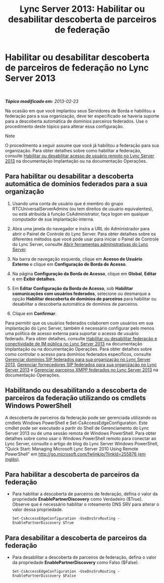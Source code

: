 ﻿---
title: 'Lync Server 2013: Habilitar ou desabilitar descoberta de parceiros de federação'
TOCTitle: Habilitar ou desabilitar descoberta de parceiros de federação
ms:assetid: 91fd036b-b1af-47cf-b1cf-0aa0a783c2aa
ms:mtpsurl: https://technet.microsoft.com/pt-br/library/Gg182550(v=OCS.15)
ms:contentKeyID: 49307462
ms.date: 05/19/2016
mtps_version: v=OCS.15
ms.translationtype: HT
---

# Habilitar ou desabilitar descoberta de parceiros de federação no Lync Server 2013

 

_**Tópico modificado em:** 2013-02-23_

Na ocasião em que você implantou seus Servidores de Borda e habilitou a federação para a sua organização, deve ter especificado se haveria suporte para a descoberta automática de domínios parceiros federados. Use o procedimento deste tópico para alterar essa configuração.

> [!note]  
> O procedimento a seguir assume que você já habilitou a federação para sua organização. Para obter detalhes sobre como habilitar a federação, consulte <a href="lync-server-2013-enable-or-disable-remote-user-access.md">Habilitar ou desabilitar acesso de usuário remoto no Lync Server 2013</a> na documentação Implantação ou na documentação Operações.

## Para habilitar ou desabilitar a descoberta automática de domínios federados para a sua organização

1.  Usando uma conta de usuário que é membro do grupo RTCUniversalServerAdmins (ou tem direitos de usuário equivalentes), ou está atribuída à função CsAdministrator, faça logon em qualquer computador de sua implantação interna.

2.  Abra uma janela do navegador e insira a URL do Administrador para abrir o Painel de Controle do Lync Server. Para obter detalhes sobre os diferentes métodos que você pode usar para iniciar o Painel de Controle do Lync Server, consulte [Abrir ferramentas administrativas do Lync Server](lync-server-2013-open-lync-server-administrative-tools.md).

3.  Na barra de navegação esquerda, clique em **Acesso de Usuário Externo** e clique em **Configuração de Borda de Acesso**.

4.  Na página **Configuração da Borda de Acesso**, clique em **Global**, **Editar** e em **Exibir detalhes**.

5.  Em **Editar Configuração da Borda de Acesso**, sob **Habilitar comunicações com usuários federados**, selecione ou desmarque a opção **Habilitar descoberta de domínios de parceiros** para habilitar ou desabilitar a descoberta automática de domínios de parceiros.

6.  Clique em **Confirmar**.

Para permitir que os usuários federados colaborem com usuários em sua implantação do Lync Server, também é necessário configurar pelo menos uma política de acesso externa para suportar o acesso de usuário federado. Para obter detalhes, consulte [Habilitar ou desabilitar federação e conectividade de IM pública no Lync Server 2013](lync-server-2013-enable-or-disable-federation-and-public-im-connectivity.md) na documentação Implantação ou na documentação Operações. Para obter detalhes sobre como controlar o acesso para domínios federados específicos, consulte [Gerenciar domínios SIP federados para sua organização no Lync Server 2013](lync-server-2013-manage-sip-federated-domains-for-your-organization.md), [Gerenciar fornecedores SIP federados para sua organização no Lync Server 2013](lync-server-2013-manage-sip-federated-providers-for-your-organization.md) e [Gerenciar parceiros XMPP federados no Lync Server 2013](lync-server-2013-manage-xmpp-federated-partners-for-your-organization.md) na documentação Operações.

## Habilitando ou desabilitando a descoberta de parceiros da federação utilizando os cmdlets Windows PowerShell

A descoberta de parceiros da federação pode ser gerenciada utilizando os cmdlets Windows PowerShell e Set-CsAccessEdgeConfiguration. Este cmdlet pode ser executado a partir do Shell de Gerenciamento do Lync Server 2013 ou de uma sessão remota de Windows PowerShell. Para obter detalhes sobre como usar o Windows PowerShell remoto para conectar ao Lync Server, consulte o artigo de blog do Lync Server Windows PowerShell, "Quick Start: Managing Microsoft Lync Server 2010 Using Remote PowerShell" em [http://go.microsoft.com/fwlink/p/?linkId=255876 (em inglês)](http://go.microsoft.com/fwlink/p/?linkid=255876).

## Para habilitar a descoberta de parceiros da federação

  - Para habilitar a descoberta de parceiros de federação, defina o valor da propriedade **EnablePartnerDiscovery** como Verdadeiro ($True). Observe que é necessário habilitar o roteamento DNS SRV para alterar o valor dessa propriedade.
    
        Set-CsAccessEdgeConfiguration -UseDnsSrvRouting -EnablePartnerDiscovery $True

## Para desabilitar a descoberta de parceiros da federação

  - Para desabilitar a descoberta de parceiros de federação, defina o valor da propriedade **EnablePartnerDiscovery** como Falso ($False).
    
        Set-CsAccessEdgeConfiguration -UseDnsSrvRouting -EnablePartnerDiscovery $False

